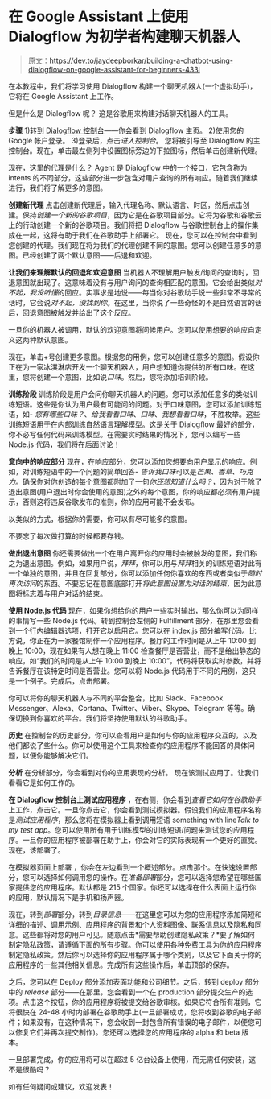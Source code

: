 # 在 Google Assistant 上使用 Dialogflow 为初学者构建聊天机器人

> 原文：<https://dev.to/jaydeepborkar/building-a-chatbot-using-dialogflow-on-google-assistant-for-beginners-433l>

在本教程中，我们将学习使用 Dialogflow 构建一个聊天机器人(一个虚拟助手)，它将在 Google Assistant 上工作。

但是什么是 Dialogflow 呢？
这是谷歌用来构建对话聊天机器人的工具。

**步骤**
1)转到 [Dialogflow 控制台](https://dialogflow.com/)——你会看到 Dialogflow 主页。
2)使用您的 Google 帐户登录。
3)登录后，点击*进入控制台*。
您将被引导至 Dialogflow 的主控制台。现在，单击最左侧列中设置图标旁边的下拉图标，然后单击创建新代理。

现在，这里的代理是什么？
Agent 是 Dialogflow 中的一个接口，它包含称为 intents 的不同部分，这些部分进一步包含对用户查询的所有响应。随着我们继续进行，我们将了解更多的意图。

**创建新代理**
点击创建新代理后，输入代理名称、默认语言、时区，然后点击创建。保持*创建一个新的谷歌项目*，因为它是在谷歌项目部分。它将为谷歌和谷歌云上的行动创建一个新的谷歌项目。我们将把 Dialogflow 与谷歌控制台上的操作集成在一起，这将有助于我们在谷歌助手上部署它。
现在，您可以在控制台中看到您创建的代理。我们现在将为我们的代理创建不同的意图。您可以创建任意多的意图。已经创建了两个默认意图——后退和欢迎。

**让我们来理解默认的回退和欢迎意图**
当机器人不理解用户触发/询问的查询时，回退意图就出现了。这意味着没有与用户询问的查询相匹配的意图。它会给出类似*对不起，我没听懂*的回应。实事求是地说——每当你对谷歌助手说一些非常不寻常的话时，它会说*对不起，没找到你*。在这里，当你说了一些奇怪的不是自然语言的话后，回退意图被触发并给出了这个反应。

一旦你的机器人被调用，默认的欢迎意图将问候用户。您可以使用想要的响应自定义这两种默认意图。

现在，单击+号创建更多意图。根据您的用例，您可以创建任意多的意图。假设你正在为一家冰淇淋店开发一个聊天机器人，用户想知道你提供的所有口味。在这里，您将创建一个意图，比如说*口味*。然后，您将添加培训阶段。

**训练阶段**
训练阶段是用户会问你聊天机器人的问题。您可以添加任意多的类似训练短语。这些是你认为用户最有可能问的问题。对于口味意图，您可以添加训练短语，如- *您有哪些口味？*、*给我看看口味*、*口味*、*我想看看口味*，不胜枚举。这些训练短语用于在内部训练自然语言理解模型。这是关于
Dialogflow 最好的部分，你不必写任何代码来训练模型。在需要实时结果的情况下，您可以编写一些 Node.js 代码，我们将在后面讨论！

**意向中的响应部分**
现在，在响应部分，您可以添加您想要向用户显示的响应。例如，对训练短语中的一个问题的简单回答- *告诉我口味*可以是*芒果、香草、巧克力*。确保你对你创造的每个意图都附加了一句*你还想知道什么吗？*，因为对于除了退出意图(用户退出时你会使用的意图)之外的每个意图，你的响应都必须有用户提示，否则这将违反谷歌发布的准则，你的应用可能不会发布。

以类似的方式，根据你的需要，你可以有尽可能多的意图。

不要忘了每次做打算的时候都要存钱。

**做出退出意图**
你还需要做出一个在用户离开你的应用时会被触发的意图，我们称之为退出意图。例如，如果用户说，*拜拜*，你可以用与*拜拜*相关的训练短语对此有一个单独的意图，并且在回复部分，你可以添加任何你喜欢的东西或者类似于*随时再次访问*的东西。不要忘记在意图底部打开*将此意图设置为对话的结束*，因为此意图将标志着与用户对话的结束。

**使用 Node.js 代码**
现在，如果你想给你的用户一些实时输出，那么你可以为同样的事情写一些 Node.js 代码。转到控制台左侧的 Fulfillment 部分，在那里您会看到一个行内编辑器选项，打开它以启用它。您可以在 index.js 部分编写代码。比方说，你正在为一家餐馆制作一个应用程序。餐厅的工作时间是从上午 10:00 到晚上 10:00，现在如果有人想在晚上 11:00 检查餐厅是否营业，而不是给出静态的响应，如“我们的时间是从上午 10:00 到晚上 10:00”，代码将获取实时参数，并将告诉餐厅在该特定时间是否营业。您可以将 Node.js 代码用于不同的用例，这只是一个例子。完成后，点击部署。

你可以将你的聊天机器人与不同的平台整合，比如 Slack、Facebook Messenger、Alexa、Cortana、Twitter、Viber、Skype、Telegram 等等。确保切换到你喜欢的平台。我们将坚持使用默认的谷歌助手。

**历史**
在控制台的历史部分，你可以查看用户是如何与你的应用程序交互的，以及他们都说了些什么。你可以使用这个工具来检查你的应用程序不能回答的具体问题，以便你能够解决它们。

**分析**
在分析部分，你会看到对你的应用表现的分析。
现在该测试应用了。让我们看看它是如何工作的。

**在 Dialogflow 控制台上测试应用程序**
，在右侧，你会看到*查看它如何在谷歌助手*上工作，点击它。一旦你点击它，你会看到测试模拟器。假设我们的应用程序名称是*测试应用程序*，那么您将在模拟器上看到调用短语 something with line*Talk to my test app*。您可以使用所有用于训练模型的训练短语/问题来测试您的应用程序。一旦你的应用程序被部署在助手上，你会对它的实际表现有一个更好的直觉。
现在，该部署了。

在模拟器页面上部署
，你会在左边看到一个概述部分。点击那个。在快速设置部分，您可以选择如何调用您的操作。在*准备部署*部分，您可以选择您希望在哪些国家提供您的应用程序。默认都是 215 个国家。你还可以选择在什么表面上运行你的应用，默认情况下是手机和扬声器。

现在，转到*部署*部分，转到*目录信息*——在这里您可以为您的应用程序添加简短和详细的描述、调用示例、应用程序的背景和个人资料图像、联系信息以及隐私和同意。这些都将对您的用户可见。随意点击*需要帮助创建隐私政策？*要了解如何制定隐私政策，请遵循下面的所有步骤。你可以使用各种免费工具为你的应用程序制定隐私政策。然后你可以选择你的应用程序属于哪个类别，以及它下面关于你的应用程序的一些其他相关信息。完成所有这些操作后，单击顶部的保存。

之后，您可以在 Deploy 部分添加表面功能和公司细节。之后，转到 deploy 部分中的 *release* 部分——在那里，您会看到一个在 production 部分提交生产的选项。点击这个按钮，你的应用程序将被提交给谷歌审核。如果它符合所有准则，它将很快在 24-48 小时内部署在谷歌助手上(一旦部署成功，您将收到谷歌的电子邮件；如果没有，在这种情况下，您会收到一封包含所有错误的电子邮件，以便您可以修复它们并再次提交制作)。您还可以选择您的应用程序的 alpha 和 beta 版本。

一旦部署完成，你的应用将可以在超过 5 亿台设备上使用，而无需任何安装，这不是很酷吗？

如有任何疑问或建议，欢迎发表！